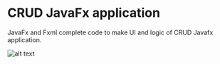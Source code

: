 # CRUD JavaFx application
JavaFx and Fxml complete code to make UI and logic of CRUD Javafx application.

![alt text](https://github.com/designeradi/CRUD_JavaFx_App/blob/master/Screenshot%202021-01-02%20211209.jpg)
